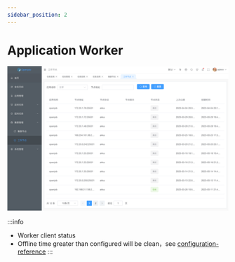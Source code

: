 ```yaml
---
sidebar_position: 2
---
```


# Application Worker

![Worker](assets/worker.png)

:::info
- Worker client status
- Offline time greater than configured will be clean，see [configuration-reference](/docs/user-manual/system/configuration)
:::